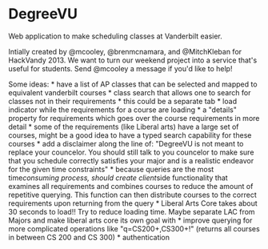 DegreeVU
========

Web application to make scheduling classes at Vanderbilt easier.

Intially created by @mcooley, @brenmcnamara, and @MitchKleban for HackVandy 2013. We want to turn our weekend project into a service that's useful for students. Send @mcooley a message if you'd like to help!

Some ideas:
    * have a list of AP classes that can be selected and mapped to equivalent vanderbilt courses
    * class search that allows one to search for classes not in their requirements
        * this could be a separate tab
    * load indicator while the requirements for a course are loading
    * a "details" property for requirements which goes over the course requirements in more detail
    * some of the requirements (like Liberal arts) have a large set of courses, might be a good idea to have a typed search capability for these courses
    * add a disclaimer along the line of: "DegreeVU is not meant to replace your councelor.  You should still talk to you councelor to make sure that you schedule correctly satisfies your major and is a realistic endeavor for the given time constraints"
    * because queries are the most time*consuming process, should create client*side functionality that examines all requirements and combines courses to reduce the amount of repetitive querying.  This function can then distribute courses to the correct requirements upon returning from the query
    * Liberal Arts Core takes about 30 seconds to load!! Try to reduce loading time.  Maybe separate LAC from Majors and make liberal arts core its own goal with
    * improve querying for more complicated operations like "q=CS200+,CS300+!" (returns all courses in between CS 200 and CS 300)
    * authentication

